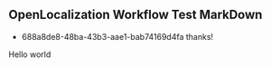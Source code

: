 ## OpenLocalization Workflow Test MarkDown
* 688a8de8-48ba-43b3-aae1-bab74169d4fa 
thanks!

Hello world